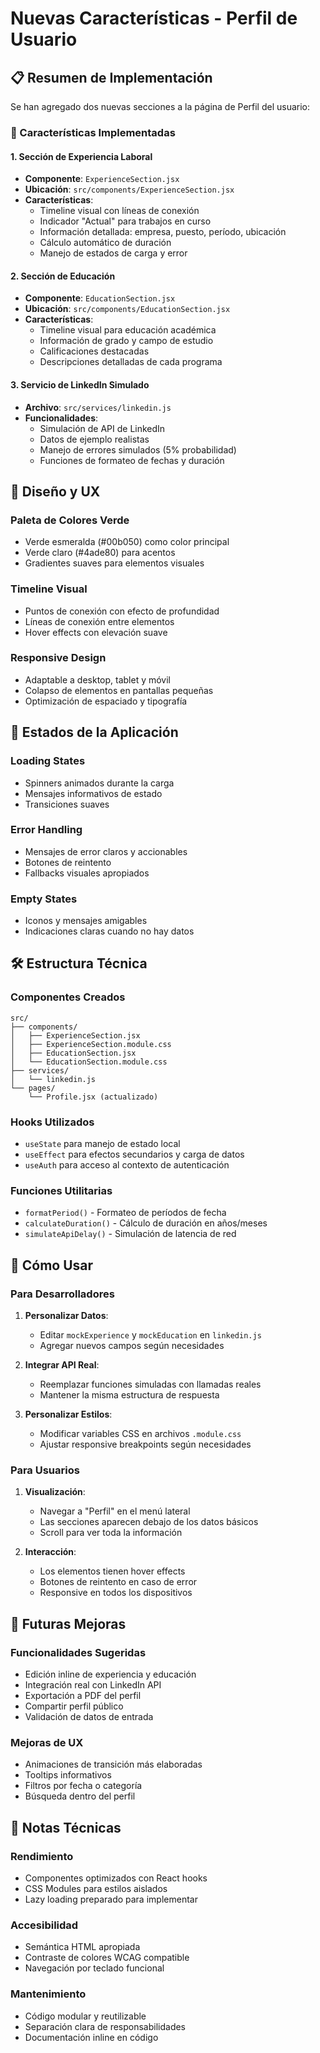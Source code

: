 # Nuevas Características - Perfil de Usuario

## 📋 Resumen de Implementación

Se han agregado dos nuevas secciones a la página de Perfil del usuario:

### 🔧 Características Implementadas

#### 1. **Sección de Experiencia Laboral**
- **Componente**: `ExperienceSection.jsx`
- **Ubicación**: `src/components/ExperienceSection.jsx`
- **Características**:
  - Timeline visual con líneas de conexión
  - Indicador "Actual" para trabajos en curso
  - Información detallada: empresa, puesto, período, ubicación
  - Cálculo automático de duración
  - Manejo de estados de carga y error

#### 2. **Sección de Educación**
- **Componente**: `EducationSection.jsx`
- **Ubicación**: `src/components/EducationSection.jsx`
- **Características**:
  - Timeline visual para educación académica
  - Información de grado y campo de estudio
  - Calificaciones destacadas
  - Descripciones detalladas de cada programa

#### 3. **Servicio de LinkedIn Simulado**
- **Archivo**: `src/services/linkedin.js`
- **Funcionalidades**:
  - Simulación de API de LinkedIn
  - Datos de ejemplo realistas
  - Manejo de errores simulados (5% probabilidad)
  - Funciones de formateo de fechas y duración

## 🎨 Diseño y UX

### **Paleta de Colores Verde**
- Verde esmeralda (#00b050) como color principal
- Verde claro (#4ade80) para acentos
- Gradientes suaves para elementos visuales

### **Timeline Visual**
- Puntos de conexión con efecto de profundidad
- Líneas de conexión entre elementos
- Hover effects con elevación suave

### **Responsive Design**
- Adaptable a desktop, tablet y móvil
- Colapso de elementos en pantallas pequeñas
- Optimización de espaciado y tipografía

## 📱 Estados de la Aplicación

### **Loading States**
- Spinners animados durante la carga
- Mensajes informativos de estado
- Transiciones suaves

### **Error Handling**
- Mensajes de error claros y accionables
- Botones de reintento
- Fallbacks visuales apropiados

### **Empty States**
- Iconos y mensajes amigables
- Indicaciones claras cuando no hay datos

## 🛠️ Estructura Técnica

### **Componentes Creados**
```
src/
├── components/
│   ├── ExperienceSection.jsx
│   ├── ExperienceSection.module.css
│   ├── EducationSection.jsx
│   └── EducationSection.module.css
├── services/
│   └── linkedin.js
└── pages/
    └── Profile.jsx (actualizado)
```

### **Hooks Utilizados**
- `useState` para manejo de estado local
- `useEffect` para efectos secundarios y carga de datos
- `useAuth` para acceso al contexto de autenticación

### **Funciones Utilitarias**
- `formatPeriod()` - Formateo de períodos de fecha
- `calculateDuration()` - Cálculo de duración en años/meses
- `simulateApiDelay()` - Simulación de latencia de red

## 🚀 Cómo Usar

### **Para Desarrolladores**

1. **Personalizar Datos**:
   - Editar `mockExperience` y `mockEducation` en `linkedin.js`
   - Agregar nuevos campos según necesidades

2. **Integrar API Real**:
   - Reemplazar funciones simuladas con llamadas reales
   - Mantener la misma estructura de respuesta

3. **Personalizar Estilos**:
   - Modificar variables CSS en archivos `.module.css`
   - Ajustar responsive breakpoints según necesidades

### **Para Usuarios**

1. **Visualización**:
   - Navegar a "Perfil" en el menú lateral
   - Las secciones aparecen debajo de los datos básicos
   - Scroll para ver toda la información

2. **Interacción**:
   - Los elementos tienen hover effects
   - Botones de reintento en caso de error
   - Responsive en todos los dispositivos

## 🔮 Futuras Mejoras

### **Funcionalidades Sugeridas**
- Edición inline de experiencia y educación
- Integración real con LinkedIn API
- Exportación a PDF del perfil
- Compartir perfil público
- Validación de datos de entrada

### **Mejoras de UX**
- Animaciones de transición más elaboradas
- Tooltips informativos
- Filtros por fecha o categoría
- Búsqueda dentro del perfil

## 📄 Notas Técnicas

### **Rendimiento**
- Componentes optimizados con React hooks
- CSS Modules para estilos aislados
- Lazy loading preparado para implementar

### **Accesibilidad**
- Semántica HTML apropiada
- Contraste de colores WCAG compatible
- Navegación por teclado funcional

### **Mantenimiento**
- Código modular y reutilizable
- Separación clara de responsabilidades
- Documentación inline en código
